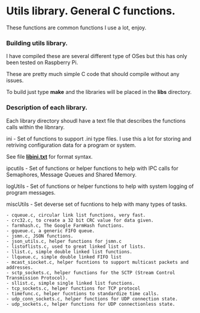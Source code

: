 
# Utils library.  General C functions.

These functions are common functions I use a lot, enjoy.

### Building utils library.

I have compiled these are several different type of OSes but this has only been tested on Raspberry Pi.

These are pretty much simple C code that should compile without any issues.

To build just type **make** and the libraries will be placed in the **libs** directory.


### Description of each library.

Each library directory shoudl have a text file that describes the functions calls within the libnrary.

ini - Set of functions to support .ini type files.  I use this a lot for storing and retriving configuration data for a program or system. 


See file **[libini.txt](https://github.com/tigerkelly/utils/blob/master/ini/src/libini.txt)** for format syntax.

ipcutils - Set of functions or helper functions to help with IPC calls for Semaphores, Message Queues and Shared Memory.

logUtils - Set of functions or helper functions to help with system logging of program messages.

miscUtils - Set deverse set of fucntions to help with many types of tasks.

	- cqueue.c, circular link list functions, very fast.
	- crc32.c, to create a 32 bit CRC value for data given.
	- farmhash.c, The Google FarmHash functions.
	- gqueue.c, a generic FIFO queue.
	- jsmn.c, JSON functions.
	- json_utils.c, helper functions for jsmn.c
	- listoflists.c, used to great linked list of lists.
	- llist.c, simple double linked list functions.
	- llqueue.c, simple double linked FIFO list
	- mcast_siocket.c, helper fucntions to support multicast packets and addresses.
	- sctp_sockets.c, helper functions for the SCTP (Stream Control Transmission Protocol).
	- sllist.c, simple single linked list functions.
	- tcp_sockets.c, helper functions for TCP protocol
	- timefunc.c, helper fucntions to standardize time calls.
	- udp_conn_sockets.c, helper functions for UDP connection state.
	- udp_sockets.c, helper functions for UDP connectionless state.
